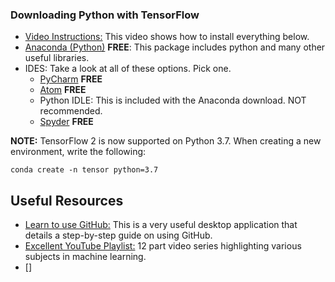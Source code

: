 ### Downloading Python with TensorFlow
- [Video Instructions:](https://www.youtube.com/watch?v=ujTCoH21GlA&list=PLzMcBGfZo4-mP7qA9cagf68V06sko5otr&index=2&t=0s) This video shows how to install everything below.  
- [Anaconda (Python)](https://www.anaconda.com/distribution/) **FREE**: This package includes python and many other useful libraries. 
- IDES: Take a look at all of these options. Pick one.
	- [PyCharm](https://www.jetbrains.com/pycharm/) **FREE** 
	- [Atom](https://atom.io/) **FREE**
	- Python IDLE: This is included with the Anaconda download. NOT recommended.
	- [Spyder](https://www.spyder-ide.org/) **FREE**

**NOTE:** TensorFlow 2 is now supported on Python 3.7. When creating a new environment, write the following:
```
conda create -n tensor python=3.7
```

## Useful Resources
- [Learn to use GitHub:](https://github.com/jlord/git-it-electron) This is a very useful desktop application that details a step-by-step guide on using GitHub.
- [Excellent YouTube Playlist:](https://www.youtube.com/playlist?list=PLzMcBGfZo4-mP7qA9cagf68V06sko5otr) 12 part video series highlighting various subjects in machine learning.
- []
